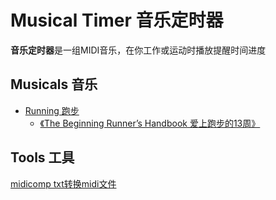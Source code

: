 # Musical Timer 音乐定时器

**音乐定时器**是一组MIDI音乐，在你工作或运动时播放提醒时间进度

## Musicals 音乐

* [Running 跑步](running/README.md)
  * [《The Beginning Runner’s Handbook 爱上跑步的13周》](running/13/README.md)

## Tools 工具

[midicomp txt转换midi文件](https://github.com/markc/midicomp)
